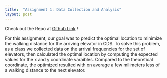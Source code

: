 ```yaml
---
title:  "Assignment 1: Data Collection and Analysis"
layout: post
---
```


Check out the Repo at [Github Link] ! 

For this assignment, our goal was to predict the optimal location to minimize the walking distance for the arriving elevator in CDS. To solve this problem, as a class we collected data on the arrival frequencies for the set of elevators, then calculated the optimal location by computing the expected values for the x and y coordinate varaibles. Compared to the theoretical coordinate, the optimized resulted with on average a few milimeters less of a walking distance to the next elevator.


[Github Link]: https://github.com/jniss1/jniss-assignment-0.git
